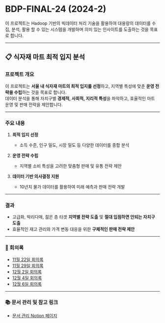 # BDP-FINAL-24 (2024-2)

이 프로젝트는 Hadoop 기반의 빅데이터 처리 기술을 활용하여 대용량의 데이터를 수집, 분석, 활용 할 수 있는 시스템을 개발하며 의미 있는 인사이트를 도출하는 것을 목표로 합니다.

---
## 📋 식자재 마트 최적 입지 분석

### 프로젝트 개요
이 프로젝트는 **서울 내 식자재 마트의 최적 입지를 선정**하고, 지역별 특성에 맞춘 **운영 전략을 수립**하는 것을 목표로 합니다.  
데이터 분석을 통해 자치구별 **경제적, 사회적, 지리적 특성**을 파악하고, 효율적인 마트 운영 및 판매 전략을 제안합니다.

---
### 주요 내용
1. **최적 입지 선정**  
   - 소득 수준, 인구 밀도, 시장 밀도 등 다양한 데이터를 종합 분석

2. **운영 전략 수립**  
   - 지역별 소비 특성을 고려한 맞춤형 판매 및 유통 전략 제안

3. **데이터 기반 의사결정 지원**  
   - 10년치 물가 데이터를 활용하여 미래 예측과 판매 전략 개발

---

### 결과
- 고급화, 박리다매, 젊은 층 타겟 **지역별 전략 도출** 및 **절대 입점하면 안되는 자치구 도출**
- 효율적인 재고 관리와 가격 변동 대응을 위한 **구체적인 판매 전략 제안**


---

### 📝 회의록

- [11월 22일 회의록](./회의록/11-22.md)
- [11월 29일 회의록](./회의록/11-29.md)
- [12월 2일 회의록](./회의록/12-02.md)
- [12월 4일 회의록](./회의록/12-04.md)
- [12월 6일 회의록](./회의록/12-06.md)

---

### 📚 문서 관리 및 참고 링크

- [문서 관리 Notion 페이지](https://heavenly-turnover-232.notion.site/BDP-Term-Project_4-1452d79f3a5080eab4e5f60e642bcb94?pvs=4)